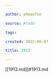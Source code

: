 ```yaml
---

author: ohmanfoo

source: #todo

tags: 

created: 2022-08-07

title: 1913

---
```

[[1913.md]]#1913.md